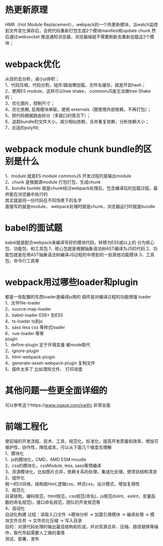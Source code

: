   # 热更新原理  
  HMR（Hot Module Replacement），webpack的一个热更新模块，当watch监控到文件变化保存后，会把代码重新打包生成2个模块manifest和update chunk 然后通过websocket 推送通知浏览器，浏览器端就不需要刷新去重新加载这2个模块；  
  
# webpack优化  
  从目的去分析，减小js体积；  
  1、代码压缩，代码分割，组件/路由懒加载，文件名缓存，就是开启hash；  
  2、使用ES module，这样可以tree shake， commonJS是无法做tree Shake的；  
  3、优化图片，控制尺寸；  
  4、优化依赖, 启用模块串联，使用 externals（既使用外部依赖，不再打包）；  
  5、把代码根据路由拆分（多路口的情况下）；  
  6、追踪bundle的文件大小，减少相似依赖，合并重复依赖，分析依赖大小；  
  7、合适的polyfill;  

# webpack module chunk bundle的区别是什么  
  1、module  就是ES module commonJS 开发过程的是输出module  
  2、chunk  是根据源module 打包打包，生成chunk  
  3、bundle bunlde 就是chunk经过webpack处理后，包含编译后的加载过程，最终能在浏览器中执行的  
  其实就是同一份代码在不同场景下的名字  
  直接写的就是module， webpack处理时就是chunk，浏览器运行时就是bundle  

# babel的面试题  
  babel就是配合webpack来编译写好的模块代码，转移为ES5或以上的
  分为核心包、功能包、和工具包
  1、核心包就是根据抽象语法树AST编译为JS的代码
  2、功能包就是在用AST抽象语法树编译JS过程的中用到的一些其他功能模块
  3、工具包，命令行工具等

# webpack用过哪些loader和plugin 
  都是一些配置的东西loader是编译js用的 插件是对编译过程的功能增强
  loader  
    1、文件file-loader  
    2、source-map-loader  
    3、babel-loader ES6+ 到ES5  
    4、ts-loader ts到js  
    5、sass less css  等样式loader  
    6、vue-loader  等等  
  plugin  
    1、define-plugin  定于环境变量 被mode取代  
    2、ignore-plugin  
    3、html-webpack-plugin  
    4、generate-asset-webpack-plugin  复制文件  
    5、插件太多了 比如清除文件、  打印进度  

# 其他问题一些更全面详细的  
  可以参考这个https://www.yuque.com/xwifrr 非常全面  
  
# 前端工程化  
  使前端的开发流程、技术、工具，规范化，标准化，提高开发质量和效率，增加可维护性，协作性，降低成本，可以从下面几个维度去理解  
    1、模块化  
      1、js的模块化，CMD，AMD ESM moudle  
      2、css的模块化，cssModule,  less, sass等预编译  
      3、资源模块化，比如图片合并，依赖关系的处理，集成化处理，使项目结构清漆  
    2、组件化  
      统一的UI风格，结构层html,逻辑css，样式css，设计模式，增加复用性  
    3、规范化  
      目录结构，编码规范，html规范，css规范(命名)，js规范(tslint、eslint，变量函数的命名规范)，接口命名规范，团队的开发规范等  
    4、自动化  
      自动化构建 过程：读取入口文件 ->模块分析 -> 加载引用模块 -> 编译处理 -> 模块文件合并 -> 文件优化压缩 -> 写入目录  
      目的：对源代码处理的输出最佳结构和形成，并对资源合并、压缩、路径替换等操作，取代早起需要人工做的事情  
      测试、部署、发布  


